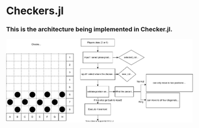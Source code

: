 # Checkers.jl
### This is the architecture being implemented in Checker.jl.
![](./Checker_Architecture.svg)

